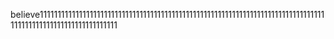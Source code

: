 believe11111111111111111111111111111111111111111111111111111111111111111111111111111111111111111111111111111111111111
